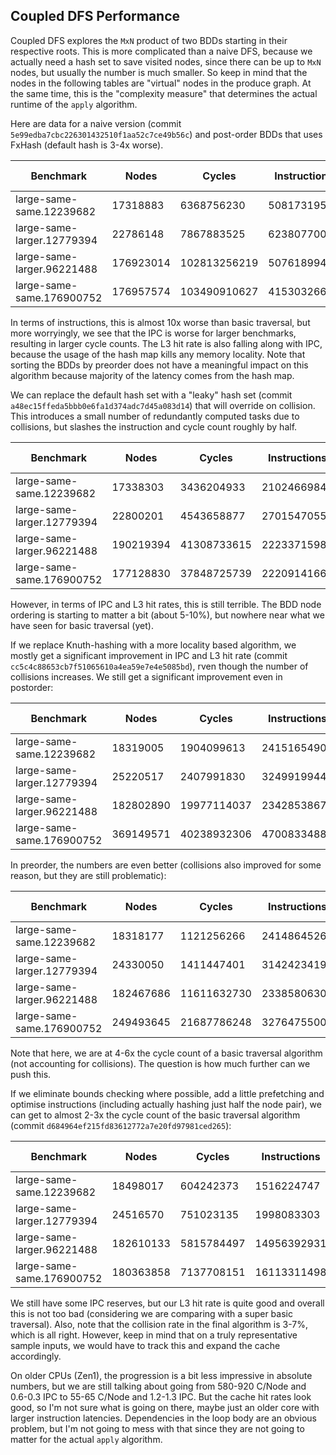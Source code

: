 ## Coupled DFS Performance

Coupled DFS explores the `MxN` product of two BDDs starting in their respective roots. This is more complicated than a naive DFS, because we actually need a hash set to save visited nodes, since there can be up to `MxN` nodes, but usually the number is much smaller. So keep in mind that the nodes in the following tables are "virtual" nodes in the produce graph. At the same time, this is the "complexity measure" that determines the actual runtime of the `apply` algorithm. 

Here are data for a naive version (commit `5e99edba7cbc226301432510f1aa52c7ce49b56c`) and post-order BDDs that uses FxHash (default hash is 3-4x worse).

| Benchmark | Nodes | Cycles | Instructions | L3 References | L3 Misses | IPC | L3 hit | I/Node | C/Node |
| --------- | ----- | ------ | ------------ | ------------- | --------- | --- | ------ | ------ | ------ |
| large-same-same.12239682 | 17318883 | 6368756230 | 5081731959 | 205293543 | 72501808 | 0.80 | 64.68 | 293.42 | 367.73 |
| large-same-larger.12779394 | 22786148 | 7867883525 | 6238077000 | 246534026 | 93614123 | 0.79 | 62.03 | 273.77 | 345.29 |
| large-same-larger.96221488 | 176923014 | 102813256219 | 50761899406 | 2341582664 | 896521471 | 0.49 | 61.71 | 286.92 | 581.12 |
| large-same-same.176900752 | 176957574 | 103490910627 | 41530326694 | 2047876353 | 910090927 | 0.40 | 55.56 | 234.69 | 584.83 |


In terms of instructions, this is almost 10x worse than basic traversal, but more worryingly, we see that the IPC is worse for larger benchmarks, resulting in larger cycle counts. The L3 hit rate is also falling along with IPC, because the usage of the hash map kills any memory locality. Note that sorting the BDDs by preorder does not have a meaningful impact on this algorithm because majority of the latency comes from the hash map.

We can replace the default hash set with a "leaky" hash set (commit `a48ec15ffeda5bbb0e6fa1d374adc7d45a083d14`) that will override on collision. This introduces a small number of redundantly computed tasks due to collisions, but slashes the instruction and cycle count roughly by half.

| Benchmark | Nodes | Cycles | Instructions | L3 References | L3 Misses | IPC | L3 hit | I/Node | C/Node |
| --------- | ----- | ------ | ------------ | ------------- | --------- | --- | ------ | ------ | ------ |
| large-same-same.12239682 | 17338303 | 3436204933 | 2102466984 | 91124736 | 39728640 | 0.61 | 56.40 | 121.26 | 198.19 |
| large-same-larger.12779394 | 22800201 | 4543658877 | 2701547055 | 106987193 | 44909204 | 0.59 | 58.02 | 118.49 | 199.28 |
| large-same-larger.96221488 | 190219394 | 41308733615 | 22233715981 | 1560979203 | 1023407216 | 0.54 | 34.44 | 116.88 | 217.16 |
| large-same-same.176900752 | 177128830 | 37848725739 | 22209141668 | 1075268071 | 394285562 | 0.59 | 63.33 | 125.38 | 213.68 |

However, in terms of IPC and L3 hit rates, this is still terrible. The BDD node ordering is starting to matter a bit (about 5-10%), but nowhere near what we have seen for basic traversal (yet).

If we replace Knuth-hashing with a more locality based algorithm, we mostly get a significant improvement in IPC and L3 hit rate (commit `cc5c4c88653cb7f51065610a4ea59e7e4e5085bd`), rven though the number of collisions increases. We still get a significant improvement even in postorder:

| Benchmark | Nodes | Cycles | Instructions | L3 References | L3 Misses | IPC | L3 hit | I/Node | C/Node |
| --------- | ----- | ------ | ------------ | ------------- | --------- | --- | ------ | ------ | ------ |
| large-same-same.12239682 | 18319005 | 1904099613 | 2415165490 | 85916236 | 34115215 | 1.27 | 60.29 | 131.84 | 103.94 |
| large-same-larger.12779394 | 25220517 | 2407991830 | 3249919944 | 102768751 | 40297614 | 1.35 | 60.79 | 128.86 | 95.48 |
| large-same-larger.96221488 | 182802890 | 19977114037 | 23428538677 | 679835980 | 243329016 | 1.17 | 64.21 | 128.16 | 109.28 |
| large-same-same.176900752 | 369149571 | 40238932306 | 47008334888 | 1198451197 | 338426577 | 1.17 | 71.76 | 127.34 | 109.00 |

In preorder, the numbers are even better (collisions also improved for some reason, but they are still problematic):

| Benchmark | Nodes | Cycles | Instructions | L3 References | L3 Misses | IPC | L3 hit | I/Node | C/Node |
| --------- | ----- | ------ | ------------ | ------------- | --------- | --- | ------ | ------ | ------ |
| large-same-same.12239682 | 18318177 | 1121256266 | 2414864526 | 80606493 | 30961959 | 2.15 | 61.59 | 131.83 | 61.21 |
| large-same-larger.12779394 | 24330050 | 1411447401 | 3142423419 | 101888646 | 40782037 | 2.23 | 59.97 | 129.16 | 58.01 |
| large-same-larger.96221488 | 182467686 | 11611632730 | 23385806302 | 930560799 | 346602007 | 2.01 | 62.75 | 128.16 | 63.64 |
| large-same-same.176900752 | 249493645 | 21687786248 | 32764755006 | 916299797 | 213111617 | 1.51 | 76.74 | 131.33 | 86.93 |

Note that here, we are at 4-6x the cycle count of a basic traversal algorithm (not accounting for collisions). The question is how much further can we push this.

If we eliminate bounds checking where possible, add a little prefetching and optimise instructions (including actually hashing just half the node pair), we can get to almost 2-3x the cycle count of the basic traversal algorithm (commit `d684964ef215fd83612772a7e20fd97981ced265`):

| Benchmark | Nodes | Cycles | Instructions | L3 References | L3 Misses | IPC | L3 hit | I/Node | C/Node |
| --------- | ----- | ------ | ------------ | ------------- | --------- | --- | ------ | ------ | ------ |
| large-same-same.12239682 | 18498017 | 604242373 | 1516224747 | 58050756 | 9205795 | 2.51 | 84.14 | 81.97 | 32.67 |
| large-same-larger.12779394 | 24516570 | 751023135 | 1998083303 | 68937696 | 10800220 | 2.66 | 84.33 | 81.50 | 30.63 |
| large-same-larger.96221488 | 182610133 | 5815784497 | 14956392931 | 551605989 | 64741676 | 2.57 | 88.26 | 81.90 | 31.85 |
| large-same-same.176900752 | 180363858 | 7137708151 | 16113311498 | 912219354 | 104313099 | 2.26 | 88.56 | 89.34 | 39.57 |

We still have some IPC reserves, but our L3 hit rate is quite good and overall this is not too bad (considering we are comparing with a super basic traversal). Also, note that the collision rate in the final algorithm is 3-7%, which is all right. However, keep in mind that on a truly representative sample inputs, we would have to track this and expand the cache accordingly. 

On older CPUs (Zen1), the progression is a bit less impressive in absolute numbers, but we are still talking about going from 580-920 C/Node and 0.6-0.3 IPC to 55-65 C/Node and 1.2-1.3 IPC. But the cache hit rates look good, so I'm not sure what is going on there, maybe just an older core with larger instruction latencies. Dependencies in the loop body are an obvious problem, but I'm not going to mess with that since they are not going to matter for the actual `apply` algorithm. 